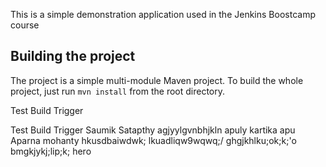 This is a simple demonstration application used in the Jenkins Boostcamp course

## Building the project

The project is a simple multi-module Maven project. To build the whole project, just run `mvn install` from the root directory.

Test Build Trigger

Test Build Trigger
Saumik Satapthy
agjyylgvnbhjkln
apuly
kartika apu
Aparna mohanty
hkusdbaiwdwk;
lkuadliqw9wqwq;/
ghgjkhlku;ok;k;'o
bmgkjykj;lip;k;
hero
